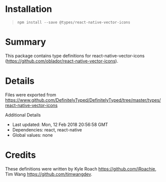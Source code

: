 # Installation
> `npm install --save @types/react-native-vector-icons`

# Summary
This package contains type definitions for react-native-vector-icons (https://github.com/oblador/react-native-vector-icons).

# Details
Files were exported from https://www.github.com/DefinitelyTyped/DefinitelyTyped/tree/master/types/react-native-vector-icons

Additional Details
 * Last updated: Mon, 12 Feb 2018 20:56:58 GMT
 * Dependencies: react, react-native
 * Global values: none

# Credits
These definitions were written by Kyle Roach <https://github.com/iRoachie>, Tim Wang <https://github.com/timwangdev>.
